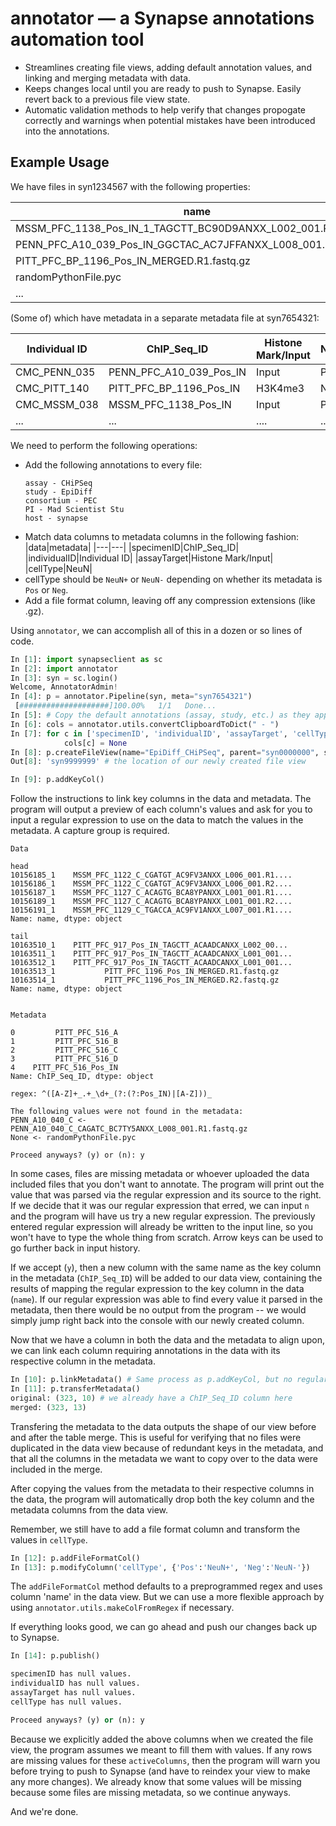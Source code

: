# annotator &mdash; a Synapse annotations automation tool

 * Streamlines creating file views, adding default annotation values, and linking and merging metadata with data.
 * Keeps changes local until you are ready to push to Synapse. Easily revert back to a previous file view state.
 * Automatic validation methods to help verify that changes propogate correctly and warnings when potential mistakes have been introduced into the annotations.

## Example Usage

We have files in syn1234567 with the following properties:

|name|parentId|...|
|---|---|---|
|MSSM_PFC_1138_Pos_IN_1_TAGCTT_BC90D9ANXX_L002_001.R1.fastq.gz|syn9977073|...|
|PENN_PFC_A10_039_Pos_IN_GGCTAC_AC7JFFANXX_L008_001.R2.fastq.gz|syn9977073|...|
|PITT_PFC_BP_1196_Pos_IN_MERGED.R1.fastq.gz|syn9977073|...|
|randomPythonFile.pyc|syn9977073|...|
|...|...|...|


(Some of) which have metadata in a separate metadata file at syn7654321:

|Individual ID|ChIP_Seq_ID|Histone Mark/Input|NeuN|...|
|---|---|---|---|---|
|CMC_PENN_035|PENN_PFC_A10_039_Pos_IN|Input|Pos|...|
|CMC_PITT_140|PITT_PFC_BP_1196_Pos_IN|H3K4me3|Neg|...|
|CMC_MSSM_038|MSSM_PFC_1138_Pos_IN|Input|Pos|...|
|...|...|....|...|...|

We need to perform the following operations:

 * Add the following annotations to every file: 
     ```
     assay - CHiPSeq
     study - EpiDiff
     consortium - PEC
     PI - Mad Scientist Stu
     host - synapse
     ```
 * Match data columns to metadata columns in the following fashion:
     |data|metadata|
     |---|---|
     |specimenID|ChIP_Seq_ID| 
     |individualID|Individual ID|
     |assayTarget|Histone Mark/Input|
     |cellType|NeuN|
 * cellType should be `NeuN+` or `NeuN-` depending on whether its metadata is `Pos` or `Neg`.
 * Add a file format column, leaving off any compression extensions (like .gz).

Using `annotator`, we can accomplish all of this in a dozen or so lines of code.

```python
In [1]: import synapseclient as sc
In [2]: import annotator
In [3]: syn = sc.login()
Welcome, AnnotatorAdmin!
In [4]: p = annotator.Pipeline(syn, meta="syn7654321")
 [####################]100.00%   1/1   Done...
In [5]: # Copy the default annotations (assay, study, etc.) as they appear above to your clipboard
In [6]: cols = annotator.utils.convertClipboardToDict(" - ")
In [7]: for c in ['specimenID', 'individualID', 'assayTarget', 'cellType']:
            cols[c] = None
In [8]: p.createFileView(name="EpiDiff_CHiPSeq", parent="syn0000000", scope="syn1234567", addCols=cols)
Out[8]: 'syn9999999' # the location of our newly created file view

In [9]: p.addKeyCol()
```
Follow the instructions to link key columns in the data and metadata. The program will output a preview of each column's values and ask for you to input a regular expression to use on the data to match the values in the metadata. A capture group is required.
```
Data 

head
10156185_1    MSSM_PFC_1122_C_CGATGT_AC9FV3ANXX_L006_001.R1....
10156186_1    MSSM_PFC_1122_C_CGATGT_AC9FV3ANXX_L006_001.R2....
10156187_1    MSSM_PFC_1127_C_ACAGTG_BCA8YPANXX_L001_001.R1....
10156189_1    MSSM_PFC_1127_C_ACAGTG_BCA8YPANXX_L001_001.R2....
10156191_1    MSSM_PFC_1129_C_TGACCA_AC9FV1ANXX_L007_001.R1....
Name: name, dtype: object 

tail
10163510_1    PITT_PFC_917_Pos_IN_TAGCTT_ACAADCANXX_L002_00...
10163511_1    PITT_PFC_917_Pos_IN_TAGCTT_ACAADCANXX_L001_001...
10163512_1    PITT_PFC_917_Pos_IN_TAGCTT_ACAADCANXX_L001_001...
10163513_1           PITT_PFC_1196_Pos_IN_MERGED.R1.fastq.gz
10163514_1           PITT_PFC_1196_Pos_IN_MERGED.R2.fastq.gz
Name: name, dtype: object 


Metadata 

0         PITT_PFC_516_A
1         PITT_PFC_516_B
2         PITT_PFC_516_C
3         PITT_PFC_516_D
4    PITT_PFC_516_Pos_IN
Name: ChIP_Seq_ID, dtype: object 

regex: ^([A-Z]+_.+_\d+_(?:(?:Pos_IN)|[A-Z]))_

The following values were not found in the metadata:
PENN_A10_040_C <- PENN_A10_040_C_CAGATC_BC7TY5ANXX_L008_001.R1.fastq.gz
None <- randomPythonFile.pyc

Proceed anyways? (y) or (n): y
```
In some cases, files are missing metadata or whoever uploaded the data included files that you don't want to annotate. The program will print out the value that was parsed via the regular expression and its source to the right. If we decide that it was our regular expression that erred, we can input `n` and the program will have us try a new regular expression. The previously entered regular expression will already be written to the input line, so you won't have to type the whole thing from scratch. Arrow keys can be used to go further back in input history.

If we accept (`y`), then a new column with the same name as the key column in the metadata (`ChIP_Seq_ID`) will be added to our data view, containing the results of mapping the regular expression to the key column in the data (`name`). If our regular expression was able to find every value it parsed in the metadata, then there would be no output from the program -- we would simply jump right back into the console with our newly created column.

Now that we have a column in both the data and the metadata to align upon, we can link each column requiring annotations in the data with its respective column in the metadata.
```python
In [10]: p.linkMetadata() # Same process as p.addKeyCol, but no regular expressions this time :-)
In [11]: p.transferMetadata()
original: (323, 10) # we already have a ChIP_Seq_ID column here
merged: (323, 13)
```
Transfering the metadata to the data outputs the shape of our view before and after the table merge. This is useful for verifying that no files were duplicated in the data view because of redundant keys in the metadata, and that all the columns in the metadata we want to copy over to the data were included in the merge.

After copying the values from the metadata to their respective columns in the data, the program will automatically drop both the key column and the metadata columns from the data view.

Remember, we still have to add a file format column and transform the values in `cellType`.

```python
In [12]: p.addFileFormatCol()
In [13]: p.modifyColumn('cellType', {'Pos':'NeuN+', 'Neg':'NeuN-'})
```
The `addFileFormatCol` method defaults to a preprogrammed regex and uses column 'name' in the data view. But we can use a more flexible approach by using `annotator.utils.makeColFromRegex` if necessary.

If everything looks good, we can go ahead and push our changes back up to Synapse.

```python
In [14]: p.publish()

specimenID has null values.
individualID has null values.
assayTarget has null values.
cellType has null values.

Proceed anyways? (y) or (n): y
```

Because we explicitly added the above columns when we created the file view, the program assumes we meant to fill them with values. If any rows are missing values for these `activeColumns`, then the program will warn you before trying to push to Synapse (and have to reindex your view to make any more changes). We already know that some values will be missing because some files are missing metadata, so we continue anyways.

And we're done. 

